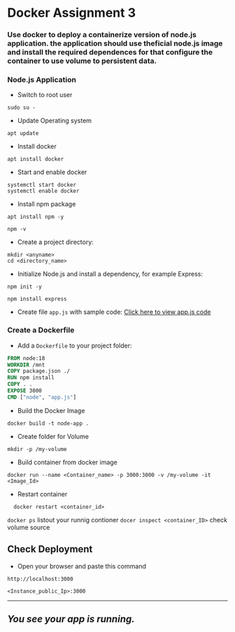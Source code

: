 # Docker Assignment 3

### Use docker to deploy a containerize version of node.js application. the application should use theficial node.js image and install the required dependences for that configure the container to use volume to persistent data. 


### Node.js Application

- Switch to root user
``` 
sudo su -
```
- Update Operating system
```
apt update
```
- Install docker
``` 
apt install docker 
```
- Start and enable docker
```
systemctl start docker
systemctl enable docker
```
- Install npm package
```
apt install npm -y
```
```
npm -v
```
  
- Create a project directory:

```
mkdir <anyname> 
cd <directory_name>
```

- Initialize Node.js and install a dependency, for example Express:

```
npm init -y
```
```
npm install express
```

- Create file `app.js` with sample code:
[Click here to view app.js code](https://github.com/Mayurhatte09/docker-projects/blob/main/Docker%20Assignment-%203/app.js)

### Create a Dockerfile

- Add a `Dockerfile` to your project folder:

```dockerfile
FROM node:18
WORKDIR /mnt
COPY package.json ./
RUN npm install
COPY . .
EXPOSE 3000
CMD ["node", "app.js"]
```

- Build the Docker Image
```
docker build -t node-app .
```


- Create folder for Volume
```
mkdir -p /my-volume
```
- Build container from docker image
```
docker run --name <Container_name> -p 3000:3000 -v /my-volume -it <Image_Id>
```
- Restart container
```
  docker restart <container_id>
```
`docker ps` listout your runnig contioner
`docer inspect <container_ID>` check volume source

## Check Deployment
- Open your browser and paste this command
```visit
http://localhost:3000
```
```visit
<Instance_public_Ip>:3000
```
---
*You see your app is running.*
---




